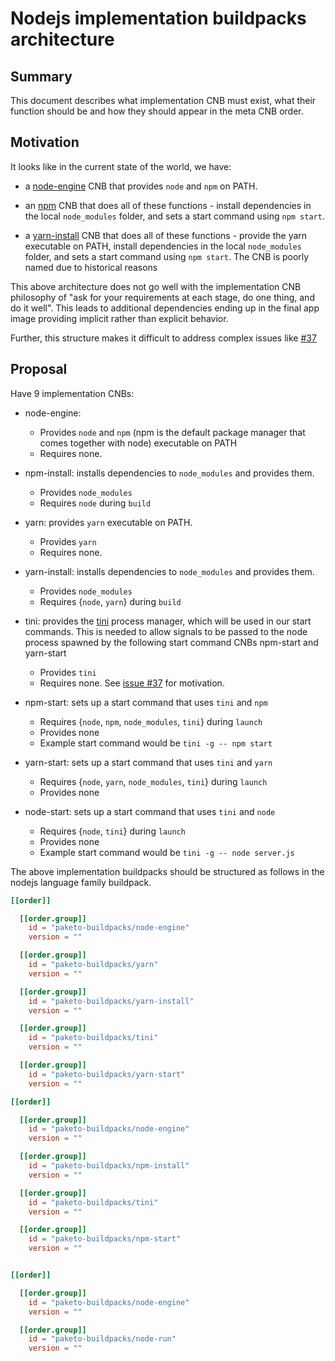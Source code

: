 # Nodejs implementation buildpacks architecture

## Summary

This document describes what implementation CNB must exist, what their
function should be and how they should appear in the meta CNB order.

## Motivation

It looks like in the current state of the world, we have:

- a [node-engine](github.com/paketo-buildpacks/node-engine) CNB that provides
  `node` and `npm` on PATH.

- an [npm](github.com/paketo-buildpacks/npm) CNB that does all of these
  functions - install dependencies in the local `node_modules` folder, and sets
  a start command using `npm start`.

- a [yarn-install](github.com/paketo-buildpacks/yarn-install) CNB that does all
  of these functions - provide the yarn executable on PATH, install
  dependencies in the local `node_modules` folder, and sets a start command using
  `npm start`. The CNB is poorly named due to historical reasons

This above architecture does not go well with the implementation CNB philosophy
of "ask for your requirements at each stage, do one thing, and do it well".
This leads to additional dependencies ending up in the final app image
providing implicit rather than explicit behavior.

Further, this structure makes it difficult to address complex issues like
[#37](https://github.com/paketo-buildpacks/nodejs/issues/37)


## Proposal

Have 9 implementation CNBs:

- node-engine:
  - Provides `node` and `npm` (npm is the default package manager
  that comes together with node) executable on PATH
  - Requires none.

- npm-install: installs dependencies to `node_modules` and provides them.
  - Provides `node_modules`
  - Requires `node` during `build`

- yarn: provides `yarn` executable on PATH.
  - Provides `yarn`
  - Requires none.

- yarn-install: installs dependencies to `node_modules` and provides them.
  - Provides `node_modules`
  - Requires {`node`, `yarn`} during `build`

- tini: provides the [tini](https://github.com/krallin/tini) process manager,
  which will be used in our start commands. This is needed to allow signals to
  be passed to the node process spawned by the following start command CNBs
  npm-start and yarn-start
  - Provides `tini`
  - Requires none.
  See [issue #37](https://github.com/paketo-buildpacks/nodejs/issues/37) for motivation.


- npm-start: sets up a start command that uses `tini` and `npm`
  - Requires {`node`, `npm`, `node_modules`, `tini`} during `launch`
  - Provides none
  - Example start command would be `tini -g -- npm start`

- yarn-start: sets up a start command that uses `tini` and `yarn`
  - Requires {`node`, `yarn`, `node_modules`, `tini`} during `launch`
  - Provides none

- node-start: sets up a start command that uses `tini` and `node`
  - Requires {`node`, `tini`} during `launch`
  - Provides none
  - Example start command would be `tini -g -- node server.js`

The above implementation buildpacks should be structured as follows in the nodejs language family buildpack.

```toml
[[order]]

  [[order.group]]
    id = "paketo-buildpacks/node-engine"
    version = ""

  [[order.group]]
    id = "paketo-buildpacks/yarn"
    version = ""

  [[order.group]]
    id = "paketo-buildpacks/yarn-install"
    version = ""

  [[order.group]]
    id = "paketo-buildpacks/tini"
    version = ""

  [[order.group]]
    id = "paketo-buildpacks/yarn-start"
    version = ""

[[order]]

  [[order.group]]
    id = "paketo-buildpacks/node-engine"
    version = ""

  [[order.group]]
    id = "paketo-buildpacks/npm-install"
    version = ""

  [[order.group]]
    id = "paketo-buildpacks/tini"
    version = ""

  [[order.group]]
    id = "paketo-buildpacks/npm-start"
    version = ""


[[order]]

  [[order.group]]
    id = "paketo-buildpacks/node-engine"
    version = ""

  [[order.group]]
    id = "paketo-buildpacks/node-run"
    version = ""
```
